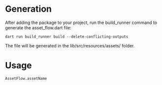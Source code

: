 # Generation

After adding the package to your project, run the build_runner command to generate the asset_flow.dart file:

```
dart run build_runner build --delete-conflicting-outputs
```

The file will be generated in the lib/src/resources/assets/ folder.

# Usage

```
AssetFlow.assetName
```
